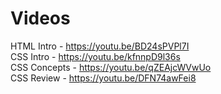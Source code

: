 # Videos

HTML Intro - https://youtu.be/BD24sPVPl7I <br>
CSS Intro - https://youtu.be/kfnnpD9l36s <br>
CSS Concepts - https://youtu.be/qZEAjcWVwUo <br>
CSS Review - https://youtu.be/DFN74awFei8 <br>
